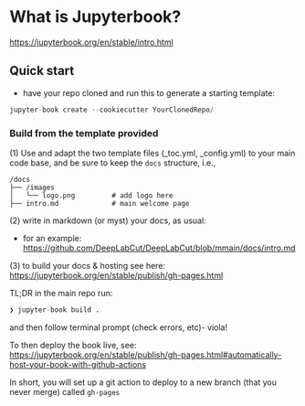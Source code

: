 # What is Jupyterbook?

https://jupyterbook.org/en/stable/intro.html


## Quick start
- have your repo cloned and run this to generate a starting template:
```python
jupyter-book create --cookiecutter YourClonedRepo/
```

### Build from the template provided

(1) Use and adapt the two template files (_toc.yml, _config.yml) to your main code base, and be sure to keep the `docs` structure, i.e.,
```
/docs
├── /images
│   └── logo.png         # add logo here
├── intro.md             # main welcome page

```
(2) write in markdown (or myst) your docs, as usual:
- for an example: https://github.com/DeepLabCut/DeepLabCut/blob/mmain/docs/intro.md

(3) to build your docs & hosting see here: https://jupyterbook.org/en/stable/publish/gh-pages.html

TL;DR in the main repo run:
```python
❯ jupyter-book build .
```
and then follow terminal prompt (check errors, etc)- viola!


To then deploy the book live, see: https://jupyterbook.org/en/stable/publish/gh-pages.html#automatically-host-your-book-with-github-actions

In short, you will set up a git action to deploy to a new branch (that you never merge) called `gh-pages`
